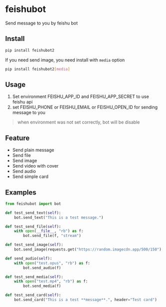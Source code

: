 # feishubot

Send message to you by feishu bot

## Install

```bash
pip install feishubot2
```

If you need send image, you need install with `media` option

```bash
pip install feishubot2[media]
```

## Usage

1. Set environment FEISHU_APP_ID and FEISHU_APP_SECRET to use feishu api
2. set FEISHU_PHONE or FEISHU_EMAIL or FEISHU_OPEN_ID for sending message to you

> when environment was not set correctly, bot will be disable

## Feature

- Send plain message
- Send file
- Send image
- Send video with cover
- Send audio
- Send simple card

## Examples

```python
from feishubot import bot

def test_send_text(self):
    bot.send_text("This is a test message.")

def test_send_file(self):
    with open(__file__, "rb") as f:
        bot.send_file(f, "stream")

def test_send_image(self):
    bot.send_image(requests.get("https://random.imagecdn.app/500/150").content)

def send_audio(self):
    with open("test.opus", "rb") as f:
        bot.send_audio(f)

def test_send_media(self):
    with open("test.mp4", "rb") as f:
        bot.send_media(f)

def test_send_card(self):
    bot.send_card("This is a test **message**.", header="Test card")
```
